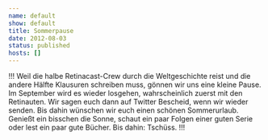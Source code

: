 ```yaml
---
name: default
show: default
title: Sommerpause
date: 2012-08-03
status: published
hosts: []
---
```

!!!
Weil die halbe Retinacast-Crew durch die Weltgeschichte reist und die andere Hälfte Klausuren schreiben muss, gönnen wir uns eine kleine Pause. Im September wird es wieder losgehen, wahrscheinlich zuerst mit den Retinauten. Wir sagen euch dann auf Twitter Bescheid, wenn wir wieder senden. Bis dahin wünschen wir euch einen schönen Sommerurlaub. Genießt ein bisschen die Sonne, schaut ein paar Folgen einer guten Serie oder lest ein paar gute Bücher. Bis dahin: Tschüss.
!!!

